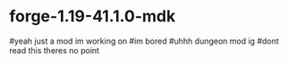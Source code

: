 # forge-1.19-41.1.0-mdk
#yeah just a mod im working on
#im bored 
#uhhh dungeon mod ig
#dont read this theres no point
